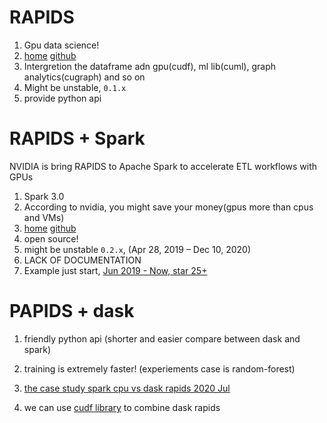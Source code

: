 # RAPIDS

1. Gpu data science!
2. [home](https://rapids.ai/index.html) [github](https://github.com/rapidsai)
3. Intergretion the dataframe adn gpu(cudf), ml lib(cuml), graph analytics(cugraph) and so on 
4. Might be unstable,       `0.1.x`
5. provide python api

# RAPIDS + Spark

NVIDIA is bring RAPIDS to Apache Spark to accelerate ETL workflows with GPUs

1. Spark 3.0
2. According to nvidia, you might save your money(gpus more than cpus and VMs)
3. [home](https://www.nvidia.com/en-us/deep-learning-ai/solutions/data-science/apache-spark-3/) [github](https://github.com/NVIDIA/spark-rapids)
4. open source!
5. might be unstable `0.2.x`, (Apr 28, 2019 – Dec 10, 2020)
6. LACK OF DOCUMENTATION
7. Example just start, [Jun 2019 - Now, star 25+](https://github.com/NVIDIA/spark-xgboost-examples)

# PAPIDS + dask

1. friendly python api (shorter and easier compare between dask and spark)
2. training is extremely faster! (experiements case is random-forest)
3. [the case study spark cpu vs dask rapids 2020 Jul](https://towardsdatascience.com/random-forest-on-gpus-2000x-faster-than-apache-spark-9561f13b00ae)

4. we can use [cudf library](https://github.com/rapidsai/cudf) to combine dask rapids
